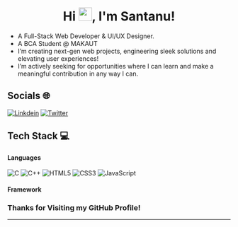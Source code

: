 <h1 align="center"> Hi <img src="https://raw.githubusercontent.com/iampavangandhi/iampavangandhi/master/gifs/Hi.gif" width="30px">, I'm Santanu! </br> 
</h1>

- A Full-Stack Web Developer & UI/UX Designer.
- A BCA Student @ MAKAUT
- I’m creating next-gen web projects, engineering sleek solutions and elevating user experiences!
- I’m actively seeking for opportunities where I can learn and make a meaningful contribution in any way I can.
## Socials 🌐
[![Linkdein](https://img.shields.io/badge/linkedin-000?style=for-the-badge&logo=linkedin&logoColor=blue)](https://www.linkedin.com/in/santanu-das44/)
[![Twitter](https://img.shields.io/badge/Twitter-000?style=for-the-badge&logo=X&logoColor=white)](https://twitter.com/shinnen_gg)

## Tech Stack 💻
#### Languages
![C](https://img.shields.io/badge/C-000?style=for-the-badge&logo=C&logoColor=0047AB)
![C++](https://img.shields.io/badge/C++-000?style=for-the-badge&logo=C&logoColor=0047AB)
![HTML5](https://img.shields.io/badge/-HTML5-000?style=for-the-badge&logo=html5)
![CSS3](https://img.shields.io/badge/-CSS3-000?style=for-the-badge&logo=css3&logoColor=blue)
![JavaScript](https://img.shields.io/badge/-JavaScript-000?style=for-the-badge&logo=javascript)

#### Framework

### Thanks for Visiting my GitHub Profile!

---

